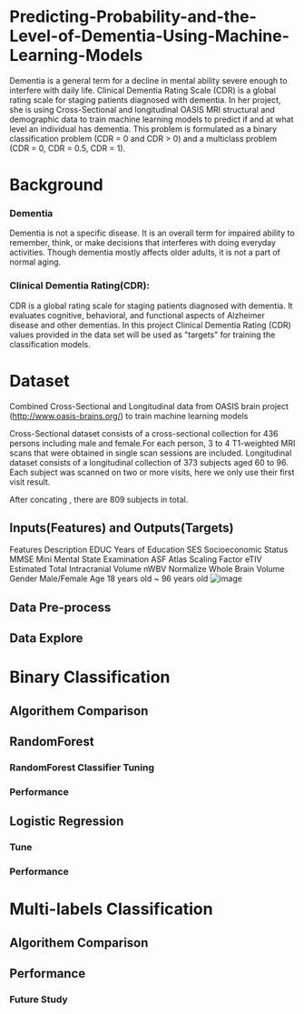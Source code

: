 # Predicting-Probability-and-the-Level-of-Dementia-Using-Machine-Learning-Models
Dementia is a general term for a decline in mental ability severe enough to interfere with daily life. Clinical Dementia Rating Scale (CDR) is a global rating scale for staging patients diagnosed with dementia. In her project, she is using Cross-Sectional and longitudinal OASIS MRI structural and demographic data to train machine learning models to predict if and at what level an individual has dementia. This problem is formulated as a binary classification problem (CDR = 0 and CDR > 0) and a multiclass problem (CDR = 0, CDR = 0.5, CDR = 1).  

# Background
### Dementia

Dementia is not a specific disease. It is an overall term for impaired ability to remember, think, or make decisions that interferes with doing everyday activities. Though dementia mostly affects older adults, it is not a part of normal aging.
### Clinical Dementia Rating(CDR):

CDR is a global rating scale for staging patients diagnosed with dementia. It evaluates cognitive, behavioral, and functional aspects of Alzheimer disease and other dementias. In this project  Clinical Dementia Rating (CDR) values provided in the data set will be used as "targets" for training the classification models. 

# Dataset

Combined Cross-Sectional and Longitudinal data  from OASIS  brain project (http://www.oasis-brains.org/) to train machine learning models

Cross-Sectional dataset consists of a cross-sectional collection for 436 persons including male and female.For each person, 3 to 4 T1-weighted MRI scans that were obtained in single scan sessions are included.
Longitudinal dataset  consists of a longitudinal collection of 373 subjects aged 60 to 96. Each subject was scanned on two or more visits, here we only use their first visit result. 

After concating , there are 809 subjects in total.

## Inputs(Features) and Outputs(Targets)
Features	Description
EDUC	Years of Education
SES	Socioeconomic Status
MMSE	Mini Mental State Examination
ASF	Atlas Scaling Factor
eTIV	Estimated Total Intracranial Volume
nWBV	Normalize Whole Brain Volume
Gender	Male/Female 
Age	18 years old ~ 96 years old ![image](https://user-images.githubusercontent.com/89502586/165232634-64bdcfd7-adad-48a7-8118-d88aa4c06c3e.png)


## Data Pre-process
## Data Explore

# Binary Classification
## Algorithem Comparison
## RandomForest 
### RandomForest Classifier Tuning
### Performance
## Logistic Regression
### Tune
### Performance

# Multi-labels Classification
## Algorithem Comparison 
## Performance
### Future  Study   

